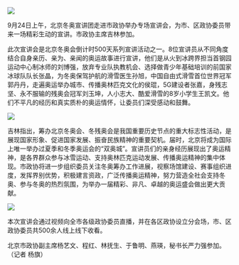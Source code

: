 ![](http://img1.gtimg.com/bj2022/pics/hv1/214/82/2325/151204249.jpg)

9月24日上午，北京冬奥宣讲团走进市政协举办专场宣讲会，为市、区政协委员带来一场精彩生动的宣讲。市政协主席吉林参加。

此次宣讲会是北京冬奥会倒计时500天系列宣讲活动之一。8位宣讲员从不同角度结合自身亲历、亲为、亲闻的奥运故事进行宣讲，他们是从火到冰跨界担当首钢园运动中心制冰师的刘博强，放弃专业队执教机会、选择做青少年基础培训的前国家冰球队队长张晶，为冬奥保驾护航的滑雪医生孙旭，中国自由式滑雪首位世界冠军郭丹丹，走遍奥运举办城市、传播奥林匹克文化的侯琨，5G建设者张嘉，身残志坚、永不服输的残奥会冠军刘玉坤，人小志大、酷爱滑雪的8岁小学生王凯文。他们不平凡的经历和真实质朴的奥运情怀，让委员们深受感动和鼓舞。

![](http://img1.gtimg.com/bj2022/pics/hv1/217/82/2325/151204252.jpg)

吉林指出，筹办北京冬奥会、冬残奥会是我国重要历史节点的重大标志性活动，是展现国家形象、促进国家发展、振奋民族精神的重要契机。届时，北京将成为国际上唯一举办过夏季和冬季奥运会的“双奥城”。宣讲员们的亲身经历展现出了奥运精神，是各界群众参与冰雪运动、支持奥林匹克运动发展、传播奥运精神的集中体现。市政协将进一步组织委员关注冬奥筹办工作进展，视察场馆建设、赛事组织进度，发挥界别优势，积极建言资政，广泛传播奥运精神，努力营造全社会支持冬奥、参与冬奥的热烈氛围，为举办一届精彩、非凡、卓越的奥运盛会做出更大贡献。

![](http://img1.gtimg.com/bj2022/pics/hv1/218/82/2325/151204253.jpg)

本次宣讲会通过视频向全市各级政协委员直播，并在各区政协设立分会场，市、区政协委员共500余人线上线下收看。

北京市政协副主席杨艺文、程红、林抚生、于鲁明、燕瑛，秘书长严力强参加。（记者 杨旗）